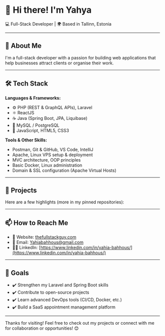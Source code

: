 # 👋 Hi there! I'm Yahya

💻 Full-Stack Developer | 🌍 Based in Tallinn, Estonia  

---

## 🚀 About Me

I'm a full-stack developer with a passion for building web applications that help businesses attract clients or organise their work.

---

## 🛠️ Tech Stack

**Languages & Frameworks:**  
- ⚙️ PHP (REST & GraphQL APIs), Laravel  
- ⚛️ ReactJS  
- ☕ Java (Spring Boot, JPA, Liquibase)  
- 🐘 MySQL / PostgreSQL  
- 🧰 JavaScript, HTML5, CSS3

**Tools & Other Skills:**  
- Postman, Git & GitHub, VS Code, IntelliJ  
- Apache, Linux VPS setup & deployment  
- MVC architecture, OOP principles  
- Basic Docker, Linux administration  
- Domain & SSL configuration (Apache Virtual Hosts)

---

## 📂 Projects

Here are a few highlights (more in my pinned repositories):


---

## 📫 How to Reach Me

- 🔗 Website: [thefullstackguy.com](https://www.thefullstackguy.com/)  
- 📧 Email: Yahiabahhous@gmail.com  
- 🧑‍💼 LinkedIn: [https://www.linkedin.com/in/yahia-bahhous/](https://www.linkedin.com/in/yahia-bahhous/)

---

## 📌 Goals

- ✔️ Strengthen my Laravel and Spring Boot skills  
- ✔️ Contribute to open-source projects  
- ✔️ Learn advanced DevOps tools (CI/CD, Docker, etc.)  
- ✔️ Build a SaaS appointment management platform  

---

Thanks for visiting! Feel free to check out my projects or connect with me for collaboration or opportunities! 😊

